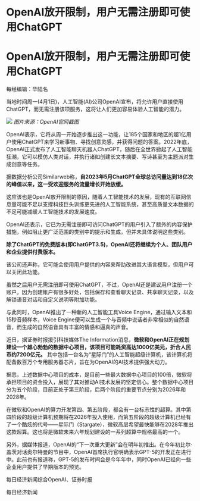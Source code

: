 # OpenAI放开限制，用户无需注册即可使用ChatGPT

# OpenAI放开限制，用户无需注册即可使用ChatGPT

每经编辑：毕陆名

当地时间周一(4月1日)，人工智能(AI)公司OpenAI宣布，将允许用户直接使用ChatGPT，而无需注册该项服务，这将让人们更加容易体验人工智能的潜力。

![](https://inews.gtimg.com/om_bt/OKPetVay1HOs_nRvAKWDfBrSHsb5aOo9gMw9ZjfJ_KO9wAA/1000)
_图片来源：OpenAI官网截图_

OpenAI表示，它将从周一开始逐步推出这一功能，让185个国家和地区的超1亿用户使用ChatGPT来学习新事物、寻找创意灵感，并获得问题的答案。2022年底，OpenAI正式发布了人工智能聊天机器人ChatGPT，随后在全世界掀起了人工智能狂潮，它可以模仿人类对话，并执行诸如创建长文本摘要、写诗甚至为主题派对生成创意等任务。

据数据分析公司Similarweb称，**自2023年5月ChatGPT全球总访问量达到18亿次的峰值以来，这一受欢迎服务的流量增长开始放缓。**

这应该也是OpenAI放开限制的原因，随着人工智能技术的发展，现有的互联网信息量可能不足以支撑科技巨头训练更先进的人工智能系统，甚至高质量文本数据的不足可能减缓人工智能技术的发展速度。

OpenAI还表示，它已为无需注册即可访问ChatGPT的用户引入了额外的内容保护措施，例如阻止更广泛范围的类别中的提示和生成。但并未具体说明这些类别。

**除了ChatGPT的免费版本(即ChatGPT3.5)，OpenAI还将继续为个人、团队用户和企业提供付费版本。**

该公司还声称，它可能会使用用户提供的内容来帮助改进其大语言模型，但用户可以关闭此功能。

虽然之后用户无需注册即可使用ChatGPT，不过，OpenAI还是建议用户注册一个账户。因为创建帐户有很多好处，包括保存和查看聊天记录、共享聊天记录，以及解锁语音对话和自定义说明等附加功能。

与此同时，OpenAI推出了一种新的人工智能工具Voice Engine，通过输入文本和15秒音频样本，Voice
Engine便可以生成一个与音频中说话者非常相似的自然语音，而生成的自然语音具有丰富的情感和逼真的声音。

近日，据证券时报援引科技媒体The
Information消息，**微软和OpenAI正在规划建设一个雄心勃勃的数据中心项目，该项目可能耗资高达1000亿美元，折合人民币约7200亿元。**
其中包括一台名为“星际门”的人工智能超级计算机，该计算机将配备数百万个专用服务器芯片，旨在为OpenAI的AI技术提供强大动力。

据悉，上述数据中心项目的成本，是目前一些最大数据中心项目的100倍，微软将承担项目的资金投入，展现了其对推动AI技术发展的坚定信心。整个数据中心项目分为五个阶段，目前正处于第三阶段，后两个阶段的重要节点分别为2026年和2028年。

在微软和OpenAI的算力开发第四、第五阶段，都会有一台标志性的超算。其中第四阶段的超级计算机预期将在2026年投入使用，而第五阶段的超级计算机已经有了一个酷炫的代号——星际门（Stargate），微软高层希望最快能够在2028年推出这款超算。这也将是微软未来六年规划建设的一系列超算中规格最高的一个。

另外，据媒体报道，OpenAI的“下一次重大更新”会在明年初推出。在今年初比尔·盖茨对话奥尔特曼的节目中，OpenAI首席执行官明确表示GPT-5的开发正在进行中。此前也有报道称，GPT-5的发布时间会是今年年中，同时OpenAI已经向一些企业用户提供了早期版本的预览。

每日经济新闻综合OpenAI、证券时报

每日经济新闻

